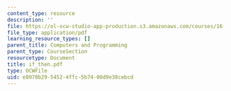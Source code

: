 ```yaml
---
content_type: resource
description: ''
file: https://ol-ocw-studio-app-production.s3.amazonaws.com/courses/16-01-unified-engineering-i-ii-iii-iv-fall-2005-spring-2006/e8078b2954524ffc5b7400d9e38cebcd_if_then.pdf
file_type: application/pdf
learning_resource_types: []
parent_title: Computers and Programming
parent_type: CourseSection
resourcetype: Document
title: if_then.pdf
type: OCWFile
uid: e8078b29-5452-4ffc-5b74-00d9e38cebcd
---
```

